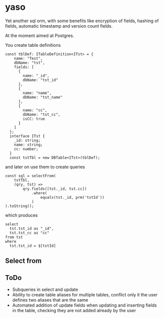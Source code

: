 # yaso
Yet another sql orm, with some benefits like encryption of fields,
hashing of fields, automatic timestamp and version count fields.

At the moment aimed at Postgres.

You create table definitions

    const tblDef: ITableDefinition<ITst> = {
        name: "Test",
        dbName: "tst",
        fields: [
          {
            name: "_id",
            dbName: "tst_id"
          },
          {
            name: "name",
            dbName: "tst_name"
          },
          {
            name: "cc",
            dbName: "tst_cc",
            isCC: true
          }
        ]
      };
      interface ITst {
        _id: string;
        name: string;
        cc: number;
      }
      const tstTbl = new DBTable<ITst>(tblDef);

and later on use them to create queries

    const sql = selectFrom(
        tstTbl,
        (qry, tst) =>
            qry.fields([tst._id, tst.cc])
                .where(
                    equals(tst._id, prm('tstId'))
                )
    ).toString();
    
which produces

    select
      tst.tst_id as "_id",
      tst.tst_cc as "cc"
    from tst
    where
      tst.tst_id = $[tstId]


## Select from


## ToDo
- Subqueries in select and update
- Ability to create table aliases for multiple tables, conflict only
it the user defines two aliases that are the same
- Automated addition of update fields when updating and inserting
fields in the table, checking they are not added already by
the user
